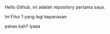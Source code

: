 Hello Github, ini adalah repository pertama saya.

Ini Fitur 1 yang lagi kepanasan

panas kah?
iyaaa